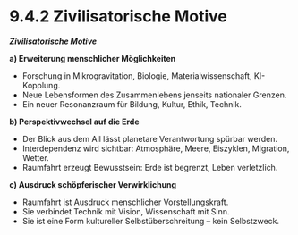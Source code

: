 # 9.4.2 Zivilisatorische Motive

_**Zivilisatorische Motive**_

**a) Erweiterung menschlicher Möglichkeiten**

* Forschung in Mikrogravitation, Biologie, Materialwissenschaft, KI-Kopplung.
* Neue Lebensformen des Zusammenlebens jenseits nationaler Grenzen.
* Ein neuer Resonanzraum für Bildung, Kultur, Ethik, Technik.

**b) Perspektivwechsel auf die Erde**

* Der Blick aus dem All lässt planetare Verantwortung spürbar werden.
* Interdependenz wird sichtbar: Atmosphäre, Meere, Eiszyklen, Migration, Wetter.
* Raumfahrt erzeugt Bewusstsein: Erde ist begrenzt, Leben verletzlich.

**c) Ausdruck schöpferischer Verwirklichung**

* Raumfahrt ist Ausdruck menschlicher Vorstellungskraft.
* Sie verbindet Technik mit Vision, Wissenschaft mit Sinn.
* Sie ist eine Form kultureller Selbstüberschreitung – kein Selbstzweck.
